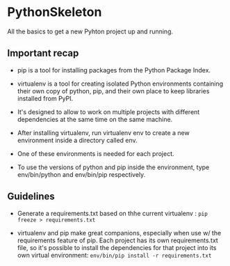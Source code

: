 # PythonSkeleton
All the basics to get a new Pyhton project up and running.

## Important recap ##

- pip is a tool for installing packages from the Python Package Index.

- virtualenv is a tool for creating isolated Python environments containing their own copy of python, pip, and their own place to keep libraries installed from PyPI.

- It's designed to allow to work on multiple projects with different dependencies at the same time on the same machine.

- After installing virtualenv, run virtualenv env to create a new environment inside a directory called env.

- One of these environments is needed for each project.

-  To use the versions of python and pip inside the environment, type env/bin/python and env/bin/pip respectively.   
 
## Guidelines ##
  
- Generate a requirements.txt based on thhe current virtualenv : `pip freeze > requirements.txt`

- virtualenv and pip make great companions, especially when use w/ the requirements feature of pip. Each project has its own requirements.txt file, so it's possible to install the dependencies for that project into its own virtual environment: `env/bin/pip install -r requirements.txt`






